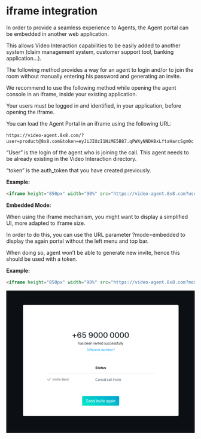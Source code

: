 # iframe integration

In order to provide a seamless experience to Agents, the Agent portal can be embedded in another web application.

This allows Video Interaction capabilities to be easily added to another system (claim management system, customer support tool, banking application…).

The following method provides a way for an agent to login and/or to join the room without manually entering his password and generating an invite.

We recommend to use the following method while opening the agent console in an iframe, inside your existing application.

Your users must be logged in and identified, in your application, before opening the iframe.

You can load the Agent Portal in an iframe using the following URL:

```text
https://video-agent.8x8.com/?user=product@8x8.com&token=eyJiJIUzI1NiME5B87.qPWXyNNDHBxLftaHarcSgm0c
```

“User” is the login of the agent who is joining the call. This agent needs to be already existing in the Video Interaction directory.

“token” is the auth_token that you have created previously.

**Example:**

```html
<iframe height="850px" width="90%" src="https://video-agent.8x8.com?user=product@8x8.com&token=eyJiJIUzI1NiME5B87.qPWXyNNDHBx_LftaHarcSgm0c" allow="microphone; camera"></iframe>
```

**Embedded Mode:**

When using the iframe mechanism, you might want to display a simplified UI, more adapted to iframe size.

In order to do this, you can use the URL parameter ?mode=embedded to display the again portal without the left menu and top bar.

When doing so, agent won’t be able to generate new invite, hence this should be used with a token.

**Example:**

```html
<iframe height="850px" width="90%" src="https://video-agent.8x8.com?mode=embedded&user=product@8x8.com&token=eyJiJIUzI1NiME5B87.qPWXyNNDHBx_LftaHarcSgm0c" allow="microphone; camera"></iframe>
```

![image](../images/4ba43d6-1580371132724.png)
